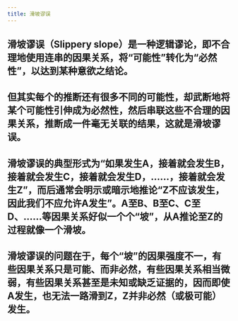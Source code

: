 ```yaml
---
title: 滑坡谬误
---
```


## 滑坡谬误（Slippery slope）是一种逻辑谬论，即不合理地使用连串的因果关系，将“可能性”转化为“必然性”，以达到某种意欲之结论。
## 但其实每个的推断还有很多不同的可能性，却武断地将某个可能性引伸成为必然性，然后串联这些不合理的因果关系，推断成一件毫无关联的结果，这就是滑坡谬误。
## 滑坡谬误的典型形式为“如果发生A，接着就会发生B，接着就会发生C，接着就会发生D，……，接着就会发生Z”，而后通常会明示或暗示地推论“Z不应该发生，因此我们不应允许A发生”。A至B、B至C、C至D、……等因果关系好似一个个“坡”，从A推论至Z的过程就像一个滑坡。
## 滑坡谬误的问题在于，每个“坡”的因果强度不一，有些因果关系只是可能、而非必然，有些因果关系相当微弱，有些因果关系甚至是未知或缺乏证据的，因而即使A发生，也无法一路滑到Z，Z并非必然（或极可能）发生。
